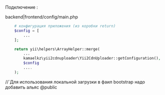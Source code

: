 Подключение :

backend|frontend/config/main.php 
```php 
    # конфигурация приложения (из коробки return)
    $config = [
        ...
    ];

    return yii\helpers\ArrayHelper::merge(
        ...
        kamaelkz\yii2cdnuploader\Yii2CdnUploader::getConfiguration(),
        $config
        ....
    );
```




//`Для использования локальной загрузки в фаил bootstrap надо добавить альяс @public